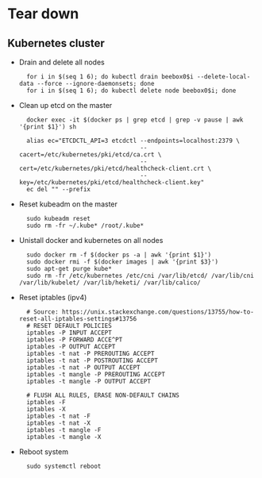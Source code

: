# Tear down

## Kubernetes cluster

- Drain and delete all nodes

        for i in $(seq 1 6); do kubectl drain beebox0$i --delete-local-data --force --ignore-daemonsets; done
        for i in $(seq 1 6); do kubectl delete node beebox0$i; done

- Clean up etcd on the master

        docker exec -it $(docker ps | grep etcd | grep -v pause | awk '{print $1}') sh

        alias ec="ETCDCTL_API=3 etcdctl --endpoints=localhost:2379 \
                                        --cacert=/etc/kubernetes/pki/etcd/ca.crt \
                                        --cert=/etc/kubernetes/pki/etcd/healthcheck-client.crt \
                                        --key=/etc/kubernetes/pki/etcd/healthcheck-client.key"
        ec del "" --prefix

- Reset kubeadm on the master

        sudo kubeadm reset
        sudo rm -fr ~/.kube* /root/.kube*

- Unistall docker and kubernetes on all nodes

        sudo docker rm -f $(docker ps -a | awk '{print $1}')
        sudo docker rmi -f $(docker images | awk '{print $3}')
        sudo apt-get purge kube*
        sudo rm -fr /etc/kubernetes /etc/cni /var/lib/etcd/ /var/lib/cni /var/lib/kubelet/ /var/lib/heketi/ /var/lib/calico/ 

- Reset iptables (ipv4)

        # Source: https://unix.stackexchange.com/questions/13755/how-to-reset-all-iptables-settings#13756
        # RESET DEFAULT POLICIES
        iptables -P INPUT ACCEPT
        iptables -P FORWARD ACCE^PT
        iptables -P OUTPUT ACCEPT
        iptables -t nat -P PREROUTING ACCEPT
        iptables -t nat -P POSTROUTING ACCEPT
        iptables -t nat -P OUTPUT ACCEPT
        iptables -t mangle -P PREROUTING ACCEPT
        iptables -t mangle -P OUTPUT ACCEPT

        # FLUSH ALL RULES, ERASE NON-DEFAULT CHAINS
        iptables -F
        iptables -X
        iptables -t nat -F
        iptables -t nat -X
        iptables -t mangle -F
        iptables -t mangle -X

- Reboot system

        sudo systemctl reboot
